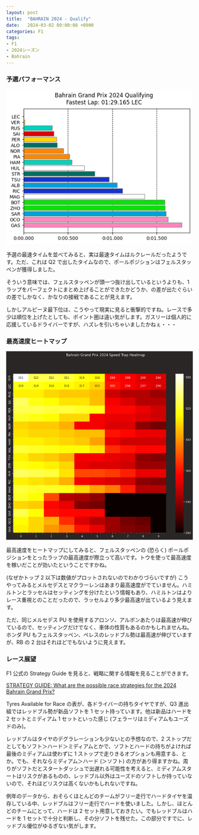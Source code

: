 ```yaml
---
layout: post
title:  "BAHRAIN 2024 - Qualify"
date:   2024-03-02 09:00:08 +0900
categories: F1
tags:
- F1
- 2024シーズン
- Bahrain
---
```

### 予選パフォーマンス
![予選パフォーマンス][img01]

予選の最速タイムを並べてみると、実は最速タイムはルクレールだったようです。ただ、これは Q2 で出したタイムなので、ポールポジションはフェルスタッペンが獲得しました。

そういう意味では、フェルスタッペンが頭一つ抜け出しているというよりも、1 ラップをパーフェクトにまとめ上げることができたかどうか、の差が出たぐらいの差でしかなく、かなりの接戦であることが見えます。

しかしアルピーヌ最下位は、こうやって現実に見ると衝撃的ですね。レースで多少は順位を上げたとしても、ポイント圏は遠い気がします。ガスリーは個人的に応援しているドライバーですが、ハズレを引いちゃいましたかねぇ・・・


### 最高速度ヒートマップ
![ヒートマップ][img02]

最高速度をヒートマップにしてみると、フェルスタッペンの (恐らく) ポールポジションをとったラップの最高速度が際立って高いです。トウを使って最高速度を稼いだことが効いたということですかね。

(なぜかトップ 2 以下は数値がプロットされないのでわかりづらいですが) こうやってみるとメルセデスとマクラーレンはあまり最高速度がでていません。ハミルトンとラッセルはセッティングを分けたという情報もあり、ハミルトンはよりレース重視とのことだったので、ラッセルより多少最高速が出ているよう見えます。

ただ、同じメルセデス PU を使用するアロンソ、アルボンあたりは最高速が伸びているので、セッティングだけでなく、車体の性質もあるのかもしれませんね。ホンダ PU もフェルスタッペン、ペレスのレッドブル勢は最高速が伸びていますが、RB の 2 台はそれほどでもないように見えます。


### レース展望
F1 公式の Strategy Guide を見ると、戦略に関する情報を見ることができます。

[STRATEGY GUIDE: What are the possible race strategies for the 2024 Bahrain Grand Prix?][strategyguide]


Tyres Available for Race の表が、各ドライバーの持ちタイヤですが、Q3 進出組ではレッドブル勢が新品ソフトを 1 セット持っています。他は新品はハードを 2 セットとミディアム 1 セットといった感じ (フェラーリはミディアムもユーズドのみ)。

レッドブルはタイヤのデグラレーションも少ないとの予想なので、2 ストップだとしてもソフト＞ハード＞ミディアムとかで、ソフトとハードの持ちがよければ最後のミディアムは使わずに 1 ストップで走りきるオプションも用意する、とか。でも、それならミディアム＞ハード (＞ソフト) の方があり得ますかね。周りがソフトだとスタートダッシュで出遅れる可能性を考えると、ミディアムスタートはリスクがあるものの、レッドブル以外はユーズドのソフトしか持っていないので、それほどリスクは高くないかもしれないですね。

例年のデータから、おそらくほとんどのチームがフリー走行でハードタイヤを温存している中、レッドブルはフリー走行でハードを使いました。しかし、ほとんどのチームにとって、ハードは 2 セット用意しておきたい。でもレッドブルはハードを 1 セットで十分と判断し、その分ソフトを残せた。この部分ですでに、レッドブル優位がゆるぎない気がします。



[img01]:/assets/images/2024/ss-20240301-01.png
[img02]:/assets/images/2024/ss-20240301-02.png
[strategyguide]:https://www.formula1.com/en/latest/article.strategy-guide-what-are-the-possible-race-strategies-for-the-2024-bahrain.1NT25ROUaq4grnLyJmOojV.html